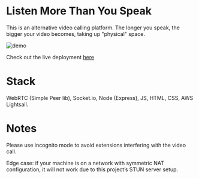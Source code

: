 # Listen More Than You Speak



This is an alternative video calling platform. The longer you speak, the bigger your video becomes, taking up "physical" space.


![demo](https://user-images.githubusercontent.com/43127162/211378085-fe8ad9d3-89e6-4c02-8062-f3b0852f5bb0.gif)



Check out the live deployment [here](www.listen-more-than-you-speak.com)


# Stack
WebRTC (Simple Peer lib), Socket.io, Node (Express), JS, HTML, CSS, AWS Lightsail.

# Notes

Please use incognito mode to avoid extensions interfering with the video call. 

Edge case: if your machine is on a network with symmetric NAT configuration, it will not work due to this project’s STUN server setup.
